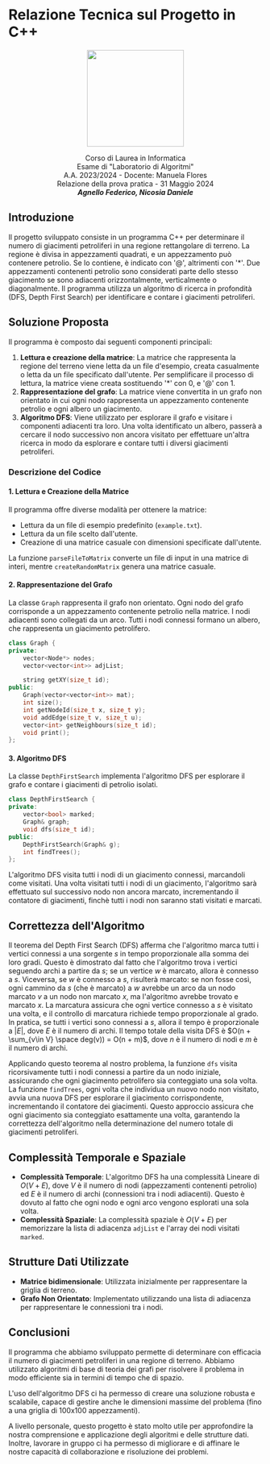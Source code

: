 # Relazione Tecnica sul Progetto in C++

<div align="center">
<img src="https://survey.unipa.it/tmp/assets/af617fb7/logo-unipa-2020.png" height="192"/>
<br>
<p>
Corso di Laurea in Informatica<br>
Esame di "Laboratorio di Algoritmi"<br>
A.A. 2023/2024 - Docente: Manuela Flores<br>
Relazione della prova pratica - 31 Maggio 2024<br>
<strong><i>Agnello Federico, Nicosia Daniele</i></strong>
</p>
</div>

## Introduzione

Il progetto sviluppato consiste in un programma C++ per determinare il numero di giacimenti petroliferi in una regione rettangolare di terreno. La regione è divisa in appezzamenti quadrati, e un appezzamento può contenere petrolio. Se lo contiene, è indicato con '@', altrimenti con '*'. Due appezzamenti contenenti petrolio sono considerati parte dello stesso giacimento se sono adiacenti orizzontalmente, verticalmente o diagonalmente. Il programma utilizza un algoritmo di ricerca in profondità (DFS, Depth First Search) per identificare e contare i giacimenti petroliferi.

## Soluzione Proposta

Il programma è composto dai seguenti componenti principali:

1. **Lettura e creazione della matrice**: La matrice che rappresenta la regione del terreno viene letta da un file d'esempio, creata casualmente o letta da un file specificato dall'utente. Per semplificare il processo di lettura, la matrice viene creata sostituendo '*' con 0, e '@' con 1.
2. **Rappresentazione del grafo**: La matrice viene convertita in un grafo non orientato in cui ogni nodo rappresenta un appezzamento contenente petrolio e ogni albero un giacimento.
3. **Algoritmo DFS**: Viene utilizzato per esplorare il grafo e visitare i componenti adiacenti tra loro. Una volta identificato un albero, passerà a cercare il nodo successivo non ancora visitato per effettuare un'altra ricerca in modo da esplorare e contare tutti i diversi giacimenti petroliferi.

### Descrizione del Codice

#### 1. Lettura e Creazione della Matrice

Il programma offre diverse modalità per ottenere la matrice:

- Lettura da un file di esempio predefinito (`example.txt`).
- Lettura da un file scelto dall'utente.
- Creazione di una matrice casuale con dimensioni specificate dall'utente.

La funzione `parseFileToMatrix` converte un file di input in una matrice di interi, mentre `createRandomMatrix` genera una matrice casuale.

#### 2. Rappresentazione del Grafo

La classe `Graph` rappresenta il grafo non orientato. Ogni nodo del grafo corrisponde a un appezzamento contenente petrolio nella matrice. I nodi adiacenti sono collegati da un arco. Tutti i nodi connessi formano un albero, che rappresenta un giacimento petrolifero.

```cpp
class Graph {
private:
    vector<Node*> nodes;
    vector<vector<int>> adjList;

    string getXY(size_t id);
public:
    Graph(vector<vector<int>> mat);
    int size();
    int getNodeId(size_t x, size_t y);
    void addEdge(size_t v, size_t u);
    vector<int> getNeighbours(size_t id);
    void print();
};
```

#### 3. Algoritmo DFS

La classe `DepthFirstSearch` implementa l'algoritmo DFS per esplorare il grafo e contare i giacimenti di petrolio isolati.

```cpp
class DepthFirstSearch {
private:
    vector<bool> marked;
    Graph& graph;
    void dfs(size_t id);
public:
    DepthFirstSearch(Graph& g);
    int findTrees();
};
```

L'algoritmo DFS visita tutti i nodi di un giacimento connessi, marcandoli come visitati. Una volta visitati tutti i nodi di un giacimento, l'algoritmo sarà effettuato sul successivo nodo non ancora marcato, incrementando il contatore di giacimenti, finchè tutti i nodi non saranno stati visitati e marcati.

## Correttezza dell'Algoritmo

Il teorema del Depth First Search (DFS) afferma che l'algoritmo marca tutti i vertici connessi a una sorgente $s$ in tempo proporzionale alla somma dei loro gradi. Questo è dimostrato dal fatto che l'algoritmo trova i vertici seguendo archi a partire da $s$; se un vertice $w$ è marcato, allora è connesso a $s$. Viceversa, se $w$ è connesso a $s$, risulterà marcato: se non fosse così, ogni cammino da $s$ (che è marcato) a $w$ avrebbe un arco da un nodo marcato $v$ a un nodo non marcato $x$, ma l'algoritmo avrebbe trovato e marcato $x$. La marcatura assicura che ogni vertice connesso a $s$ è visitato una volta, e il controllo di marcatura richiede tempo proporzionale al grado. In pratica, se tutti i vertici sono connessi a $s$, allora il tempo è proporzionale a $|E|$, dove $E$ è il numero di archi. Il tempo totale della visita DFS è $O(n + \sum_{v\in V} \space deg(v)) = O(n + m)$, dove $n$ è il numero di nodi e $m$ è il numero di archi.

Applicando questo teorema al nostro problema, la funzione `dfs` visita ricorsivamente tutti i nodi connessi a partire da un nodo iniziale, assicurando che ogni giacimento petrolifero sia conteggiato una sola volta. La funzione `findTrees`, ogni volta che individua un nuovo nodo non visitato, avvia una nuova DFS per esplorare il giacimento corrispondente, incrementando il contatore dei giacimenti. Questo approccio assicura che ogni giacimento sia conteggiato esattamente una volta, garantendo la correttezza dell'algoritmo nella determinazione del numero totale di giacimenti petroliferi.

## Complessità Temporale e Spaziale

- **Complessità Temporale**: L'algoritmo DFS ha una complessità Lineare di $O(V + E)$, dove $V$ è il numero di nodi (appezzamenti contenenti petrolio) ed $E$ è il numero di archi (connessioni tra i nodi adiacenti). Questo è dovuto al fatto che ogni nodo e ogni arco vengono esplorati una sola volta.
- **Complessità Spaziale**: La complessità spaziale è $O(V + E)$ per memorizzare la lista di adiacenza `adjList` e l'array dei nodi visitati `marked`.

## Strutture Dati Utilizzate

- **Matrice bidimensionale**: Utilizzata inizialmente per rappresentare la griglia di terreno.
- **Grafo Non Orientato**: Implementato utilizzando una lista di adiacenza per rappresentare le connessioni tra i nodi.

## Conclusioni

Il programma che abbiamo sviluppato permette di determinare con efficacia il numero di giacimenti petroliferi in una regione di terreno. Abbiamo utilizzato algoritmi di base di teoria dei grafi per risolvere il problema in modo efficiente sia in termini di tempo che di spazio.

L'uso dell'algoritmo DFS ci ha permesso di creare una soluzione robusta e scalabile, capace di gestire anche le dimensioni massime del problema (fino a una griglia di 100x100 appezzamenti).

A livello personale, questo progetto è stato molto utile per approfondire la nostra comprensione e applicazione degli algoritmi e delle strutture dati. Inoltre, lavorare in gruppo ci ha permesso di migliorare e di affinare le nostre capacità di collaborazione e risoluzione dei problemi.
